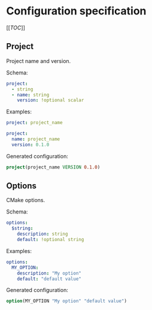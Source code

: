 # Configuration specification

[[_TOC_]]

## Project

Project name and version.

Schema:

```yml
project:
  - string
  - name: string
    version: !optional scalar
```

Examples:

```yml
project: project_name
```

```yml
project:
  name: project_name
  version: 0.1.0
```

Generated configuration:

```cmake
project(project_name VERSION 0.1.0)
```

## Options

CMake options.

Schema:

```yml
options:
  $string:
    description: string
    default: !optional string
```

Examples:

```yml
options:
  MY_OPTION:
    description: "My option"
    default: "default value"
```

Generated configuration:

```cmake
option(MY_OPTION "My option" "default value")
```

